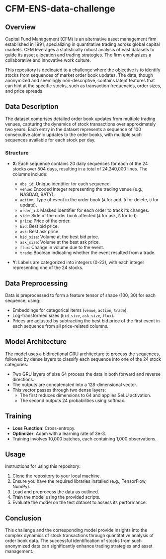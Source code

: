 # CFM-ENS-data-challenge
## Overview
Capital Fund Management (CFM) is an alternative asset management firm established in 1991, specializing in quantitative trading across global capital markets. CFM leverages a statistically robust analysis of vast datasets to guide its asset allocation and trading strategies. The firm emphasizes a collaborative and innovative work culture.

This repository is dedicated to a challenge where the objective is to identify stocks from sequences of market order book updates. The data, though anonymized and seemingly non-descriptive, contains latent features that can hint at the specific stocks, such as transaction frequencies, order sizes, and price spreads.

## Data Description
The dataset comprises detailed order book updates from multiple trading venues, capturing the dynamics of stock transactions over approximately two years. Each entry in the dataset represents a sequence of 100 consecutive atomic updates to the order books, with multiple such sequences available for each stock per day.

### Structure
- **X**: Each sequence contains 20 daily sequences for each of the 24 stocks over 504 days, resulting in a total of 24,240,000 lines. The columns include:
  - `obs_id`: Unique identifier for each sequence.
  - `venue`: Encoded integer representing the trading venue (e.g., NASDAQ, BATY).
  - `action`: Type of event in the order book (`A` for add, `D` for delete, `U` for update).
  - `order_id`: Masked identifier for each order to track its changes.
  - `side`: Side of the order book affected (`A` for ask, `B` for bid).
  - `price`: Price of the order.
  - `bid`: Best bid price.
  - `ask`: Best ask price.
  - `bid_size`: Volume at the best bid price.
  - `ask_size`: Volume at the best ask price.
  - `flux`: Change in volume due to the event.
  - `trade`: Boolean indicating whether the event resulted from a trade.

- **Y**: Labels are categorized into integers (0-23), with each integer representing one of the 24 stocks.

## Data Preprocessing
Data is preprocessed to form a feature tensor of shape (100, 30) for each sequence, using:
- Embeddings for categorical items (`venue`, `action`, `trade`).
- Log-transformed sizes (`bid_size`, `ask_size`, `flux`).
- Prices are adjusted by subtracting the best bid price of the first event in each sequence from all price-related columns.

## Model Architecture
The model uses a bidirectional GRU architecture to process the sequences, followed by dense layers to classify each sequence into one of the 24 stock categories:
- Two GRU layers of size 64 process the data in both forward and reverse directions.
- The outputs are concatenated into a 128-dimensional vector.
- This vector passes through two dense layers:
  - The first reduces dimensions to 64 and applies SeLU activation.
  - The second outputs 24 probabilities using softmax.

## Training
- **Loss Function**: Cross-entropy.
- **Optimizer**: Adam with a learning rate of 3e-3.
- Training involves 10,000 batches, each containing 1,000 observations.

## Usage
Instructions for using this repository:
1. Clone the repository to your local machine.
2. Ensure you have the required libraries installed (e.g., TensorFlow, NumPy).
3. Load and preprocess the data as outlined.
4. Train the model using the provided scripts.
5. Evaluate the model on the test dataset to assess its performance.

## Conclusion
This challenge and the corresponding model provide insights into the complex dynamics of stock transactions through quantitative analysis of order book data. The successful identification of stocks from such anonymized data can significantly enhance trading strategies and asset management.
